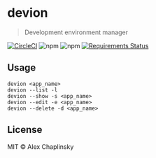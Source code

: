 # devion
> Development environment manager

[![CircleCI](https://circleci.com/gh/alchaplinsky/devion.svg?style=svg)](https://circleci.com/gh/alchaplinsky/devion)
![npm](https://img.shields.io/npm/v/devion?color=blue&label=npm%20verstion)
![npm](https://img.shields.io/npm/dt/devion?label=downloads)
[![Requirements Status](https://requires.io/github/alchaplinsky/devion/requirements.svg?branch=master)](https://requires.io/github/alchaplinsky/devion/requirements/?branch=master)

## Usage

```
devion <app_name>
devion --list -l
devion --show -s <app_name>
devion --edit -e <app_name>
devion --delete -d <app_name>
```

## License

MIT © Alex Chaplinsky
